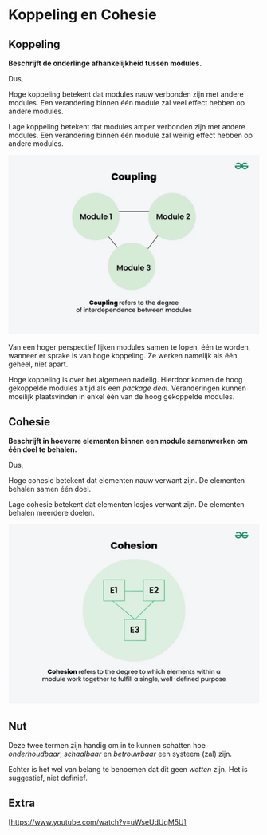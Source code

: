 # Koppeling en Cohesie

## Koppeling
**Beschrijft de onderlinge afhankelijkheid tussen modules.**

Dus, 

Hoge koppeling betekent dat modules nauw verbonden zijn met andere modules. Een verandering binnen één module zal 
veel effect hebben op andere modules.

Lage koppeling betekent dat modules amper verbonden zijn met andere modules. Een verandering binnen één module zal 
weinig effect hebben op andere modules.

![](./coupling.webp)

Van een hoger perspectief lijken modules samen te lopen, één te worden, wanneer er sprake is van hoge koppeling. Ze
werken namelijk als één geheel, niet apart.

Hoge koppeling is over het algemeen nadelig. Hierdoor komen de hoog gekoppelde modules altijd als een _package deal_. 
Veranderingen kunnen moeilijk plaatsvinden in enkel één van de hoog gekoppelde modules. 

## Cohesie
**Beschrijft in hoeverre elementen binnen een module samenwerken om één doel te behalen.**

Dus,

Hoge cohesie betekent dat elementen nauw verwant zijn. De elementen behalen samen één doel.

Lage cohesie betekent dat elementen losjes verwant zijn. De elementen behalen meerdere doelen.

![](./cohesion.webp)

## Nut
Deze twee termen zijn handig om in te kunnen schatten hoe _onderhoudbaar_, _schaalbaar_ en _betrouwbaar_ een
systeem (zal) zijn.

Echter is het wel van belang te benoemen dat dit geen _wetten_ zijn. Het is suggestief, niet definief.

## Extra
[https://www.youtube.com/watch?v=uWseUdUqM5U]



